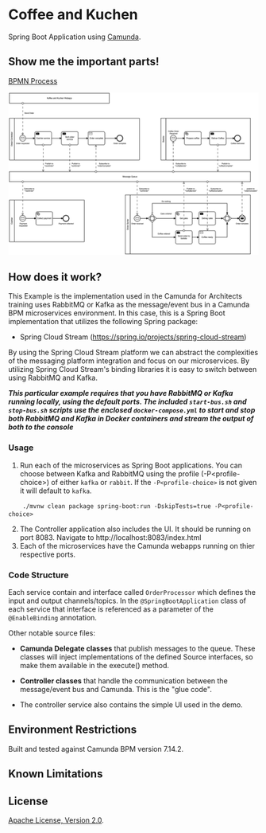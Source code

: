 # Coffee and Kuchen
Spring Boot Application using [Camunda](http://docs.camunda.org).

## Show me the important parts!
[BPMN Process](KaffeeAndKuchenCollaboration.bpmn)

![BPMN Process](KaffeeAndKuchenCollaboration.png)

## How does it work?

This Example is the implementation used in the Camunda for Architects training uses RabbitMQ or Kafka as the message/event bus in a Camunda BPM microservices environment. In this case, this is a Spring Boot implementation that utilizes the following Spring package:

- Spring Cloud Stream (https://spring.io/projects/spring-cloud-stream)

By using the Spring Cloud Stream platform we can abstract the complexities of the messaging platform integration and focus on our microservices. By utilizing Spring Cloud Stream's binding libraries it is easy to switch between using RabbitMQ and Kafka. 

***This particular example requires that you have RabbitMQ or Kafka running locally, using the default ports. The included `start-bus.sh` and `stop-bus.sh` scripts use the enclosed `docker-compose.yml` to start and stop both RabbitMQ and Kafka in Docker containers and stream the output of both to the console***


### Usage
1. Run each of the microservices as Spring Boot applications. You can choose between Kafka and RabbitMQ using the profile (-P\<profile-choice\>) of either `kafka` or `rabbit`. If the `-P<profile-choice>` is not given it will default to `kafka`.
```
    ./mvnw clean package spring-boot:run -DskipTests=true -P<profile-choice>
```
2. The Controller application also includes the UI. It should be running on port 8083.  Navigate to http://localhost:8083/index.html
3. Each of the microservices have the Camunda webapps running on thier respective ports.

### Code Structure

Each service contain and interface called `OrderProcessor` which defines the input and output channels/topics. In the `@SpringBootApplication` class of each service that interface is referenced as a parameter of the `@EnableBinding` annotation.

Other notable source files:

- **Camunda Delegate classes** that publish messages to the queue. These classes will inject implementations of the defined Source interfaces, so make them available in the execute() method.
- **Controller classes** that handle the communication between the message/event bus and Camunda. This is the "glue code".

- The controller service also contains the simple UI used in the demo.


## Environment Restrictions
Built and tested against Camunda BPM version 7.14.2.

## Known Limitations

## License
[Apache License, Version 2.0](http://www.apache.org/licenses/LICENSE-2.0).

